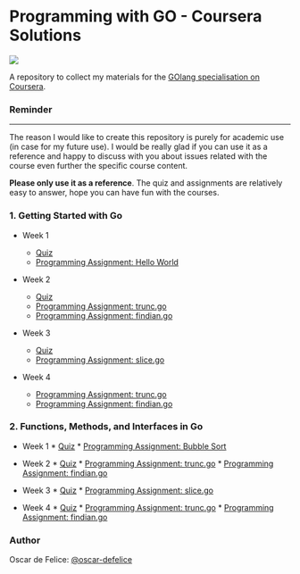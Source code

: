 # Programming with GO - Coursera Solutions

![](https://www.vertica.com/wp-content/uploads/2019/07/Golang.png)

A repository to collect my materials for the [GOlang specialisation on Coursera](https://www.coursera.org/specializations/google-golang).

### Reminder
-------------------
The reason I would like to create this repository is purely for academic use (in case for my future use).
I would be really glad if you can use it as a reference and happy to discuss with you about issues related with the course even further the specific course content.

**Please only use it as a reference**. The quiz and assignments are relatively easy to answer, hope you can have fun with the courses.  

### 1. Getting Started with Go
* Week 1
	* [Quiz](https://github.com/oscar-defelice/googleGoSpecialisation-Coursera/blob/master/1.GettingStartedWithGo/Week1/QuizSolution.md)
	* [Programming Assignment: Hello World](https://github.com/oscar-defelice/googleGoSpecialisation-Coursera/blob/master/1.GettingStartedWithGo/Week1/HelloWorld.go)

* Week 2
	* [Quiz](https://github.com/oscar-defelice/googleGoSpecialisation-Coursera/blob/master/1.GettingStartedWithGo/Week2/QuizSolution.md)
	* [Programming Assignment: trunc.go](https://github.com/oscar-defelice/googleGoSpecialisation-Coursera/blob/master/1.GettingStartedWithGo/Week2/trunc.go)
	* [Programming Assignment: findian.go](https://github.com/oscar-defelice/googleGoSpecialisation-Coursera/blob/master/1.GettingStartedWithGo/Week2/findian.go)

* Week 3
	* [Quiz](https://github.com/oscar-defelice/googleGoSpecialisation-Coursera/blob/master/1.GettingStartedWithGo/Week3/QuizSolution.md)
	* [Programming Assignment: slice.go](https://github.com/oscar-defelice/googleGoSpecialisation-Coursera/blob/master/1.GettingStartedWithGo/Week3/slice.go)

* Week 4
	* [Programming Assignment: trunc.go](https://github.com/oscar-defelice/googleGoSpecialisation-Coursera/blob/master/1.GettingStartedWithGo/Week4/makejson.go)
	* [Programming Assignment: findian.go](https://github.com/oscar-defelice/googleGoSpecialisation-Coursera/blob/master/1.GettingStartedWithGo/Week4/read.go)

### 2. Functions, Methods, and Interfaces in Go
* Week 1
		* [Quiz](https://github.com/oscar-defelice/googleGoSpecialisation-Coursera/blob/master/2.FunctionsMethodsAndInterfacesInGo/Week1/QuizSolutions.md)
		* [Programming Assignment: Bubble Sort](https://github.com/oscar-defelice/googleGoSpecialisation-Coursera/blob/master/2.FunctionsMethodsAndInterfacesInGo/Week1/BubbleSort.go)

* Week 2
		* [Quiz](https://github.com/oscar-defelice/googleGoSpecialisation-Coursera/blob/master/2.FunctionsMethodsAndInterfacesInGo/Week2/QuizSolutions.md)
		* [Programming Assignment: trunc.go](https://github.com/oscar-defelice/googleGoSpecialisation-Coursera/blob/master/1.GettingStartedWithGo/Week2/trunc.go)
		* [Programming Assignment: findian.go](https://github.com/oscar-defelice/googleGoSpecialisation-Coursera/blob/master/1.GettingStartedWithGo/Week2/findian.go)

* Week 3
		* [Quiz](https://github.com/oscar-defelice/googleGoSpecialisation-Coursera/blob/master/2.FunctionsMethodsAndInterfacesInGo/Week3/QuizSolutions.md)
		* [Programming Assignment: slice.go](https://github.com/oscar-defelice/googleGoSpecialisation-Coursera/blob/master/1.GettingStartedWithGo/Week3/slice.go)

* Week 4
		* [Quiz](https://github.com/oscar-defelice/googleGoSpecialisation-Coursera/blob/master/2.FunctionsMethodsAndInterfacesInGo/Week4/QuizSolutions.md)
		* [Programming Assignment: trunc.go](https://github.com/oscar-defelice/googleGoSpecialisation-Coursera/blob/master/1.GettingStartedWithGo/Week4/makejson.go)
		* [Programming Assignment: findian.go](https://github.com/oscar-defelice/googleGoSpecialisation-Coursera/blob/master/1.GettingStartedWithGo/Week4/read.go)

### Author
Oscar de Felice: [@oscar-defelice](https://github.com/oscar-defelice)
